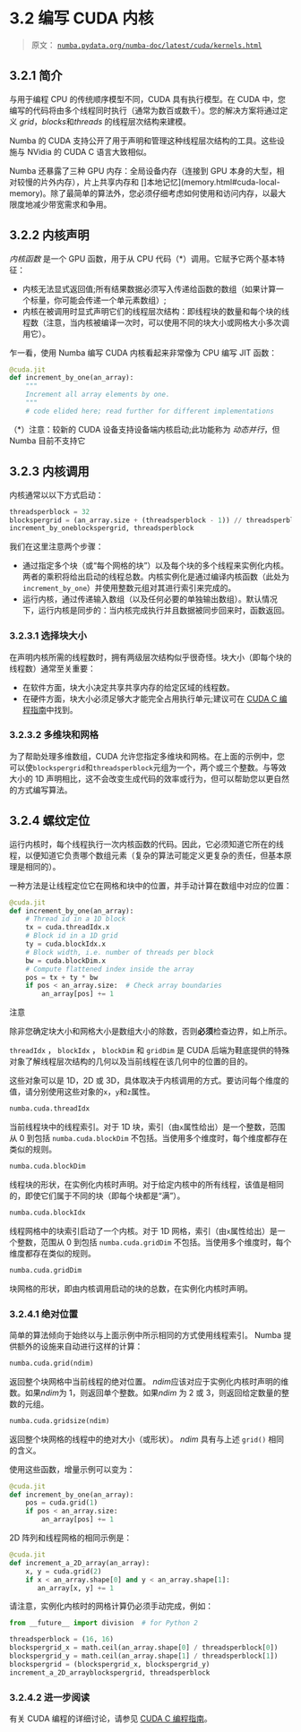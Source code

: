 # 3.2 编写 CUDA 内核

> 原文： [`numba.pydata.org/numba-doc/latest/cuda/kernels.html`](http://numba.pydata.org/numba-doc/latest/cuda/kernels.html)

## 3.2.1 简介

与用于编程 CPU 的传统顺序模型不同，CUDA 具有执行模型。在 CUDA 中，您编写的代码将由多个线程同时执行（通常为数百或数千）。您的解决方案将通过定义 *grid*，*blocks*和*threads* 的线程层次结构来建模。

Numba 的 CUDA 支持公开了用于声明和管理这种线程层次结构的工具。这些设施与 NVidia 的 CUDA C 语言大致相似。

Numba 还暴露了三种 GPU 内存：全局设备内存（连接到 GPU 本身的大型，相对较慢的片外内存），片上共享内存和 []本地记忆](memory.html#cuda-local-memory)。除了最简单的算法外，您必须仔细考虑如何使用和访问内存，以最大限度地减少带宽需求和争用。

## 3.2.2 内核声明

*内核函数* 是一个 GPU 函数，用于从 CPU 代码（*）调用。它赋予它两个基本特征：

*   内核无法显式返回值;所有结果数据必须写入传递给函数的数组（如果计算一个标量，你可能会传递一个单元素数组）;
*   内核在被调用时显式声明它们的线程层次结构：即线程块的数量和每个块的线程数（注意，当内核被编译一次时，可以使用不同的块大小或网格大小多次调用它）。

乍一看，使用 Numba 编写 CUDA 内核看起来非常像为 CPU 编写 JIT 函数：

```py
@cuda.jit
def increment_by_one(an_array):
    """
    Increment all array elements by one.
    """
    # code elided here; read further for different implementations

```

（*）注意：较新的 CUDA 设备支持设备端内核启动;此功能称为 *动态并行*，但 Numba 目前不支持它

## 3.2.3 内核调用

内核通常以以下方式启动：

```py
threadsperblock = 32
blockspergrid = (an_array.size + (threadsperblock - 1)) // threadsperblock
increment_by_oneblockspergrid, threadsperblock

```

我们在这里注意两个步骤：

*   通过指定多个块（或“每个网格的块”）以及每个块的多个线程来实例化内核。两者的乘积将给出启动的线程总数。内核实例化是通过编译内核函数（此处为`increment_by_one`）并使用整数元组对其进行索引来完成的。
*   运行内核，通过传递输入数组（以及任何必要的单独输出数组）。默认情况下，运行内核是同步的：当内核完成执行并且数据被同步回来时，函数返回。

### 3.2.3.1 选择块大小

在声明内核所需的线程数时，拥有两级层次结构似乎很奇怪。块大小（即每个块的线程数）通常至关重要：

*   在软件方面，块大小决定共享共享内存的给定区域的线程数。
*   在硬件方面，块大小必须足够大才能完全占用执行单元;建议可在 [CUDA C 编程指南](http://docs.nvidia.com/cuda/cuda-c-programming-guide)中找到。

### 3.2.3.2 多维块和网格

为了帮助处理多维数组，CUDA 允许您指定多维块和网格。在上面的示例中，您可以使`blockspergrid`和`threadsperblock`元组为一个，两个或三个整数。与等效大小的 1D 声明相比，这不会改变生成代码的效率或行为，但可以帮助您以更自然的方式编写算法。

## 3.2.4 螺纹定位

运行内核时，每个线程执行一次内核函数的代码。因此，它必须知道它所在的线程，以便知道它负责哪个数组元素（复杂的算法可能定义更复杂的责任，但基本原理是相同的）。

一种方法是让线程定位它在网格和块中的位置，并手动计算在数组中对应的位置：

```py
@cuda.jit
def increment_by_one(an_array):
    # Thread id in a 1D block
    tx = cuda.threadIdx.x
    # Block id in a 1D grid
    ty = cuda.blockIdx.x
    # Block width, i.e. number of threads per block
    bw = cuda.blockDim.x
    # Compute flattened index inside the array
    pos = tx + ty * bw
    if pos < an_array.size:  # Check array boundaries
        an_array[pos] += 1

```

注意

除非您确定块大小和网格大小是数组大小的除数，否则**必须**检查边界，如上所示。

`threadIdx` ， `blockIdx` ， `blockDim` 和 `gridDim` 是 CUDA 后端为鞋底提供的特殊对象了解线程层次结构的几何以及当前线程在该几何中的位置的目的。

这些对象可以是 1D，2D 或 3D，具体取决于内核调用的方式。要访问每个维度的值，请分别使用这些对象的`x`，`y`和`z`属性。

```py
numba.cuda.threadIdx
```

当前线程块中的线程索引。对于 1D 块，索引（由`x`属性给出）是一个整数，范围从 0 到包括 `numba.cuda.blockDim` 不包括。当使用多个维度时，每个维度都存在类似的规则。

```py
numba.cuda.blockDim
```

线程块的形状，在实例化内核时声明。对于给定内核中的所有线程，该值是相同的，即使它们属于不同的块（即每个块都是“满”）。

```py
numba.cuda.blockIdx
```

线程网格中的块索引启动了一个内核。对于 1D 网格，索引（由`x`属性给出）是一个整数，范围从 0 到包括 `numba.cuda.gridDim` 不包括。当使用多个维度时，每个维度都存在类似的规则。

```py
numba.cuda.gridDim
```

块网格的形状，即由内核调用启动的块的总数，在实例化内核时声明。

### 3.2.4.1 绝对位置

简单的算法倾向于始终以与上面示例中所示相同的方式使用线程索引。 Numba 提供额外的设施来自动进行这样的计算：

```py
numba.cuda.grid(ndim)
```

返回整个块网格中当前线程的绝对位置。 *ndim*应该对应于实例化内核时声明的维数。如果*ndim*为 1，则返回单个整数。如果*ndim* 为 2 或 3，则返回给定数量的整数的元组。

```py
numba.cuda.gridsize(ndim)
```

返回整个块网格的线程中的绝对大小（或形状）。 *ndim* 具有与上述 `grid()` 相同的含义。

使用这些函数，增量示例可以变为：

```py
@cuda.jit
def increment_by_one(an_array):
    pos = cuda.grid(1)
    if pos < an_array.size:
        an_array[pos] += 1

```

2D 阵列和线程网格的相同示例是：

```py
@cuda.jit
def increment_a_2D_array(an_array):
    x, y = cuda.grid(2)
    if x < an_array.shape[0] and y < an_array.shape[1]:
       an_array[x, y] += 1

```

请注意，实例化内核时的网格计算仍必须手动完成，例如：

```py
from __future__ import division  # for Python 2

threadsperblock = (16, 16)
blockspergrid_x = math.ceil(an_array.shape[0] / threadsperblock[0])
blockspergrid_y = math.ceil(an_array.shape[1] / threadsperblock[1])
blockspergrid = (blockspergrid_x, blockspergrid_y)
increment_a_2D_arrayblockspergrid, threadsperblock

```

### 3.2.4.2 进一步阅读

有关 CUDA 编程的详细讨论，请参见 [CUDA C 编程指南](http://docs.nvidia.com/cuda/cuda-c-programming-guide)。
